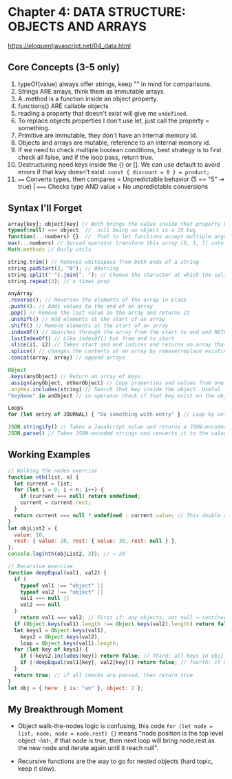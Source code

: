 # Chapter 4: DATA STRUCTURE: OBJECTS AND ARRAYS

https://eloquentjavascript.net/04_data.html

## Core Concepts (3-5 only)

1. typeOf(value) always offer strings, keep "" in mind for comparisons.
2. Strings ARE arrays, think them as immutable arrays.
3. A .method is a function inside an object property.
4. functions() ARE callable objects
5. reading a property that doesn't exist will give me `undefined`.
6. To replace objects properties I don't use let, just call the property = something.
7. Primitive are immutable, they don't have an internal memory id.
8. Objects and arrays are mutable, reference to an internal memory id.
9. If we need to check multiple boolean conditions, best strategy is to first check all false, and if the loop pass, return true.
10. Destructuring need keys inside the {} or []. We can use default to avoid errors if that kwy doesn't exist. `const { discount = 0 } = product;`
11. `==` Converts types, then compares = Unpredictable behavior (5 == "5" -> true) | `===` Checks type AND value + No unpredictable conversions

## Syntax I'll Forget

```js
array[key]; object[key] // Both brings the value inside that property key
typeof(null) === object  //  null being an object is a JS bug
function(...numbers) {}  //  Tool to let functions accept multiple arguments
max(...numbers) // Spread operator transform this array [5, 1, 7] into (5,1,7)
Math.methods // Daily utils

string.trim() // Removes whitespace from both ends of a string
string.padStart(3, "0"); // 00string
string.split(" ").join(". "); // Choose the character at which the split/join is made
string.repeat(3); // x times prop

anyArray
.reverse(); // Reverses the elements of the array in place
.push(4); // Adds values to the end of an array
.pop() // Remove the last value in the array and returns it
.unshift() // Add elements at the start of an array
.shift() // Remove elements at the start of an array
.indexOf() // Searches through the array from the start to end and RETURNS index at which the requested value was found (or -1 not found)
.lastIndexOf() // Like indexOf() but from end to start
.slice(i1, i2) // Takes start and end indices and returns an array that has only the elements between them - omit the i and copy the array
.splice() // changes the contents of an array by remove/replace existing elements and/or adding new elements in place (A:index, B: remove or 0=add, C: argument to add, can be empty)
.concat(array, array) // append arrays

Object
.keys(anyObject) // Return an array of keys.
.assign(anyObject, otherObject) // Copy properties and values from one obj to other.
.anyKey.includes(string) // Search that key inside the object. Useful for loops. THERE IS NO notInclude method, use !Object.anyKey.includes(string)
"keyName" in anObject // in operator check if that key exist on the object.

Loops
for (let entry of JOURNAL) { "Do something with entry" } // Loop by units of a group is useful!

JSON.stringify() // Takes a JavaScript value and returns a JSON-encoded string
JSON.parse() // Takes JSON-encoded strings and converts it to the value it encodes

```

## Working Examples

```js
// Walking the nodes exercise
function nth(list, n) {
  let current = list;
  for (let i = 0; i < n; i++) {
    if (current === null) return undefined;
    current = current.rest;
  }
  return current === null ? undefined : current.value; // This double check means we can still be on a node with rest:null
}
let objList2 = {
  value: 10,
  rest: { value: 20, rest: { value: 30, rest: null } },
};
console.log(nth(objList2, 3)); // → 20

// Recursive exercise
function deepEqual(val1, val2) {
  if (
    typeof val1 !== "object" ||
    typeof val2 !== "object" ||
    val1 === null ||
    val2 === null
  )
    return val1 === val2; // First if: any objects, not null → continue if not, primitive check -> true/false
  if (Object.keys(val1).length !== Object.keys(val2).length) return false; // Second if: both have same # of keys → continue
  let keys1 = Object.keys(val1),
    keys2 = Object.keys(val2),
    loop = Object.keys(val1).length;
  for (let key of keys1) {
    if (!keys2.includes(key)) return false; // Third: all keys in obj1 are present on obj2 -> continue
    if (!deepEqual(val1[key], val2[key])) return false; // fourth: if non check return false -> continue
  }
  return true; // if all checks are passed, then return true
}
let obj = { here: { is: "an" }, object: 2 };
```

## My Breakthrough Moment

- Object walk-the-nodes logic is confusing, this code `for (let node = list; node; node = node.rest) {}` means "node position is the top level object -list-, if that node is true, then next loop will bring node.rest as the new node and iterate again until it reach null".

- Recursive functions are the way to go for nested objects (hard topic, keep it slow).
